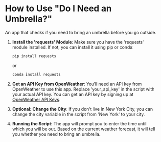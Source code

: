 # How to Use "Do I Need an Umbrella?"

An app that checks if you need to bring an umbrella before you go outside.

1. **Install the 'requests' Module**:
   Make sure you have the 'requests' module installed. If not, you can install it using pip or conda:

   ```sh
   pip install requests
   ```

   or 

   ```sh
   conda install requests
   ```

2. **Get an API Key from OpenWeather**:
   You'll need an API key from OpenWeather to use this app. Replace 'your_api_key' in the script with your actual API key. You can get an API key by signing up at [OpenWeather API Keys](https://home.openweathermap.org/api_keys).

3. **Optional: Change the City**:
   If you don't live in New York City, you can change the city variable in the script from 'New York' to your city.

4. **Running the Script**:
   The app will prompt you to enter the time until which you will be out. Based on the current weather forecast, it will tell you whether you need to bring an umbrella.

